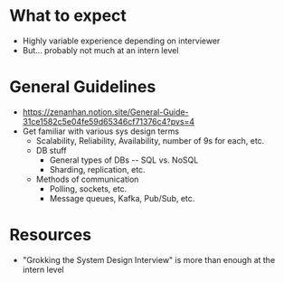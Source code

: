 # What to expect
- Highly variable experience depending on interviewer
- But... probably not much at an intern level

# General Guidelines
- https://zenanhan.notion.site/General-Guide-31ce1582c5e04fe59d65346cf71376c4?pvs=4 
- Get familiar with various sys design terms
    - Scalability, Reliability, Availability, number of 9s for each, etc.
    - DB stuff
        - General types of DBs -- SQL vs. NoSQL
        - Sharding, replication, etc.
    - Methods of communication
        - Polling, sockets, etc.
        - Message queues, Kafka, Pub/Sub, etc.
    
    

# Resources
- "Grokking the System Design Interview" is more than enough at the intern level